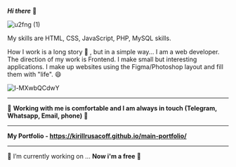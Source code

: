 <b>***Hi there***</b> 👋 

![u2fng (1)](https://github.com/KirillRusacoff/KirillRusacoff/assets/121468262/e521cef8-4969-41fd-80a1-7d858a35782e)




My skills are HTML, CSS, JavaScript, PHP, MySQL skills.



How I work is a long story 🤔 , but in a simple way... I am a web developer. The direction of my work is Frontend. I make small but interesting applications. I make up websites using the Figma/Photoshop layout and fill them with "life". 😄



![l-MXwbQCdwY](https://github.com/KirillRusacoff/KirillRusacoff/assets/121468262/404bc84f-483c-4c9d-b48e-d47dacb1b46a)


********************



🌱 <b>Working with me is comfortable and I am always in touch (Telegram, Whatsapp, Email, phone)</b> 🌱


********************


<b>My Portfolio - https://kirillrusacoff.github.io/main-portfolio/</b>


********************


 🔭 I’m currently working on ... <b>Now i'm a free</b> 👋

